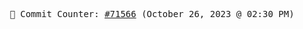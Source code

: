 <p align="center">
    <samp>
        📮 Commit Counter: <a href="https://github.com/Javascript-void0/Javascript-void0/commits/main">#71566</a> (October 26, 2023 @ 02:30 PM)
    </samp>
</p>